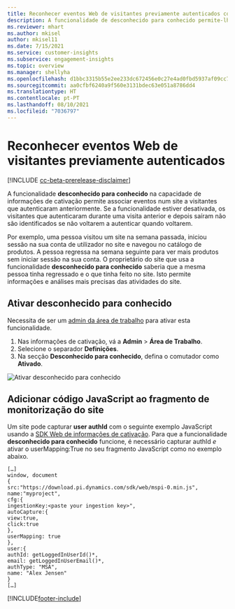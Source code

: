 ```yaml
---
title: Reconhecer eventos Web de visitantes previamente autenticados com desconhecido para conhecido
description: A funcionalidade de desconhecido para conhecido permite-lhe associar eventos num site a visitantes que autenticaram anteriormente.
ms.reviewer: mhart
ms.author: mkisel
author: mkisel11
ms.date: 7/15/2021
ms.service: customer-insights
ms.subservice: engagement-insights
ms.topic: overview
ms.manager: shellyha
ms.openlocfilehash: d1bbc3315b55e2ee233dc672456e0c27e4ad0fbd5937af09cc790c96ee274000
ms.sourcegitcommit: aa0cfbf6240a9f560e3131bdec63e051a8786dd4
ms.translationtype: HT
ms.contentlocale: pt-PT
ms.lasthandoff: 08/10/2021
ms.locfileid: "7036797"
---
```

# <a name="recognize-web-events-from-previously-authenticated-visitors"></a>Reconhecer eventos Web de visitantes previamente autenticados

[!INCLUDE [cc-beta-prerelease-disclaimer](includes/cc-beta-prerelease-disclaimer.md)]

A funcionalidade **desconhecido para conhecido** na capacidade de informações de cativação permite associar eventos num site a visitantes que autenticaram anteriormente. Se a funcionalidade estiver desativada, os visitantes que autenticaram durante uma visita anterior e depois saíram não são identificados se não voltarem a autenticar quando voltarem. 

Por exemplo, uma pessoa visitou um site na semana passada, iniciou sessão na sua conta de utilizador no site e navegou no catálogo de produtos. A pessoa regressa na semana seguinte para ver mais produtos sem iniciar sessão na sua conta. O proprietário do site que usa a funcionalidade **desconhecido para conhecido** saberia que a mesma pessoa tinha regressado e o que tinha feito no site. Isto permite informações e análises mais precisas das atividades do site.

## <a name="enable-unknown-to-known"></a>Ativar desconhecido para conhecido

Necessita de ser um [admin da área de trabalho](user-roles.md) para ativar esta funcionalidade. 

1. Nas informações de cativação, vá a **Admin** > **Área de Trabalho**. 
2. Selecione o separador **Definições**.
3. Na secção **Desconhecido para conhecido**, defina o comutador como **Ativado**.

![Ativar desconhecido para conhecido](media/U2Ktoggle.png "Ativar desconhecido para conhecido")

## <a name="adding-javascript-code-to-your-sites-tracking-snippet"></a>Adicionar código JavaScript ao fragmento de monitorização do site

Um site pode capturar **user authId** com o seguinte exemplo JavaScript usando a [SDK Web de informações de cativação](advanced-SDK-implementation.md). Para que a funcionalidade **desconhecido para conhecido** funcione, é necessário capturar authId *e* ativar o userMapping:True no seu fragmento JavaScript como no exemplo abaixo.

```
[…]
window, document
{
src:"https://download.pi.dynamics.com/sdk/web/mspi-0.min.js",
name:"myproject",
cfg:{
ingestionKey:<paste your ingestion key>",
autoCapture:{
view:true,
click:true
},
userMapping: true
},
user:{
authId: getLoggedInUserId()*,
email: getLoggedInUserEmail()*,
authType: "MSA",
name: "Alex Jensen"
}
[…]
```

[!INCLUDE[footer-include](../includes/footer-banner.md)]
